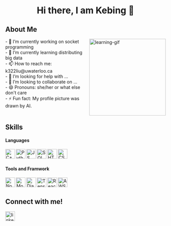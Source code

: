 <h1 align="center"> Hi there, I am Kebing 👋 </h1>
<h2 align="left" > About Me </h2>
<img align="right" alt="learning-gif" src="https://cdn.dribbble.com/users/24711/screenshots/1507479/learngit-teaser.gif" width="240px">
- 🔭 I’m currently working on socket programming <br>
- 🌱 I’m currently learning distributing big data<br>
- 📫 How to reach me: k322liu@uwaterloo.ca <br>
- 🤔 I’m looking for help with ... <br>
- 👯 I’m looking to collaborate on ... <br>
- 😄 Pronouns: she/her or what else don't care <br>
- ⚡ Fun fact: My profile picture was drawn by AI.

<br>
<br>
<h2 align="left" > Skills </h2>
<h4 align="left" > Languages </h3>
<img align="left" alt="C++" width="30px" src="https://cdn-icons-png.flaticon.com/512/6132/6132222.png" >
<img align="left" alt="Python" width="30px" src="https://cdn3.iconfinder.com/data/icons/logos-and-brands-adobe/512/267_Python-512.png" >
<img align="left" alt="JS" width="30px" src="https://cdn-icons-png.flaticon.com/512/919/919828.png" >
<img align="left" alt="SQL" width="30px" src="https://cdn-icons-png.flaticon.com/512/4299/4299956.png" >
<img align="left" alt="HTML" width="30px" src="https://cdn-icons-png.flaticon.com/512/919/919827.png" >
<img align="left" alt="CSS" width="30px" src="https://cdn-icons-png.flaticon.com/512/5968/5968242.png" >
<br>
<br>
<h4 align="left" > Tools and Framwork </h3>
<img align="left" alt="Node.js" width="30px" src="https://cdn.freebiesupply.com/logos/large/2x/nodejs-1-logo-png-transparent.png">
<img align="left" alt="MongoDB" width="30px" src="https://www.pngall.com/wp-content/uploads/13/Mongodb-PNG-Image-HD.png">
<img align="left" alt="Django" width="30px" src="https://cdn.iconscout.com/icon/free/png-256/django-2-282855.png">
<img align="left" alt="Tensorflow" width="30px" src="https://upload.wikimedia.org/wikipedia/commons/thumb/2/2d/Tensorflow_logo.svg/1915px-Tensorflow_logo.svg.png">
<img align="left" alt="React" width="30px" src="https://upload.wikimedia.org/wikipedia/commons/thumb/a/a7/React-icon.svg/2300px-React-icon.svg.png">
<img align="left" alt="AWS" width="30px" src="https://cdn.iconscout.com/icon/free/png-256/aws-1869025-1583149.png">

<br>
<br>
<h2 align="left" > Connect with me! </h2>
<a href="https://www.linkedin.com/in/kebing-liu-b1b05a211/">
  <img align="left" alt="linkedin" width="30px" src="https://cdn-icons-png.flaticon.com/512/174/174857.png">
</a>

<!--
**AEsir777/AEsir777** is a ✨ _special_ ✨ repository because its `README.md` (this file) appears on your GitHub profile.

Here are some ideas to get you started:

- 🔭 I’m currently working on ...
- 🌱 I’m currently learning ...
- 👯 I’m looking to collaborate on ...
- 🤔 I’m looking for help with ...
- 💬 Ask me about ...
- 📫 How to reach me: ...
- 😄 Pronouns: ...
- ⚡ Fun fact: ...
-->
